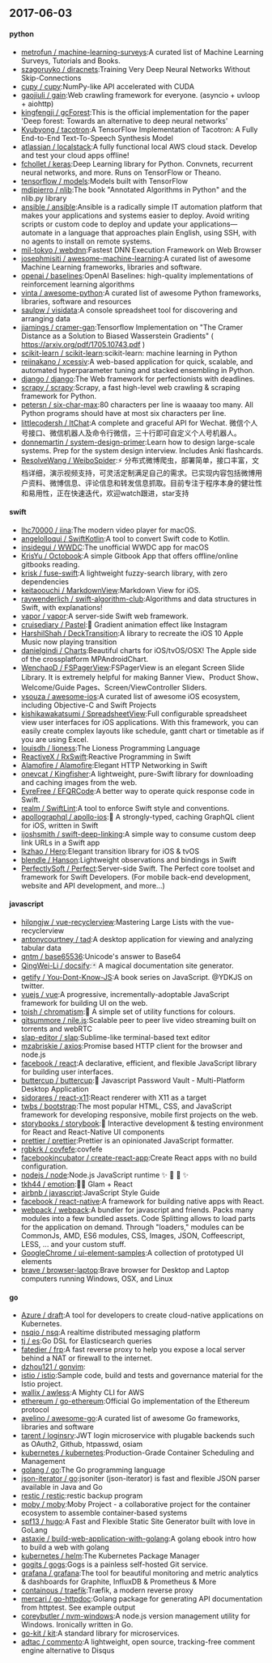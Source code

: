 ## 2017-06-03

#### python
* [metrofun / machine-learning-surveys](https://github.com/metrofun/machine-learning-surveys):A curated list of Machine Learning Surveys, Tutorials and Books.
* [szagoruyko / diracnets](https://github.com/szagoruyko/diracnets):Training Very Deep Neural Networks Without Skip-Connections
* [cupy / cupy](https://github.com/cupy/cupy):NumPy-like API accelerated with CUDA
* [gaojiuli / gain](https://github.com/gaojiuli/gain):Web crawling framework for everyone. (asyncio + uvloop + aiohttp)
* [kingfengji / gcForest](https://github.com/kingfengji/gcForest):This is the official implementation for the paper 'Deep forest: Towards an alternative to deep neural networks'
* [Kyubyong / tacotron](https://github.com/Kyubyong/tacotron):A TensorFlow Implementation of Tacotron: A Fully End-to-End Text-To-Speech Synthesis Model
* [atlassian / localstack](https://github.com/atlassian/localstack):A fully functional local AWS cloud stack. Develop and test your cloud apps offline!
* [fchollet / keras](https://github.com/fchollet/keras):Deep Learning library for Python. Convnets, recurrent neural networks, and more. Runs on TensorFlow or Theano.
* [tensorflow / models](https://github.com/tensorflow/models):Models built with TensorFlow
* [mdipierro / nlib](https://github.com/mdipierro/nlib):The book "Annotated Algorithms in Python" and the nlib.py library
* [ansible / ansible](https://github.com/ansible/ansible):Ansible is a radically simple IT automation platform that makes your applications and systems easier to deploy. Avoid writing scripts or custom code to deploy and update your applications— automate in a language that approaches plain English, using SSH, with no agents to install on remote systems.
* [mil-tokyo / webdnn](https://github.com/mil-tokyo/webdnn):Fastest DNN Execution Framework on Web Browser
* [josephmisiti / awesome-machine-learning](https://github.com/josephmisiti/awesome-machine-learning):A curated list of awesome Machine Learning frameworks, libraries and software.
* [openai / baselines](https://github.com/openai/baselines):OpenAI Baselines: high-quality implementations of reinforcement learning algorithms
* [vinta / awesome-python](https://github.com/vinta/awesome-python):A curated list of awesome Python frameworks, libraries, software and resources
* [saulpw / visidata](https://github.com/saulpw/visidata):A console spreadsheet tool for discovering and arranging data
* [jiamings / cramer-gan](https://github.com/jiamings/cramer-gan):Tensorflow Implementation on "The Cramer Distance as a Solution to Biased Wasserstein Gradients" ( https://arxiv.org/pdf/1705.10743.pdf )
* [scikit-learn / scikit-learn](https://github.com/scikit-learn/scikit-learn):scikit-learn: machine learning in Python
* [reiinakano / xcessiv](https://github.com/reiinakano/xcessiv):A web-based application for quick, scalable, and automated hyperparameter tuning and stacked ensembling in Python.
* [django / django](https://github.com/django/django):The Web framework for perfectionists with deadlines.
* [scrapy / scrapy](https://github.com/scrapy/scrapy):Scrapy, a fast high-level web crawling & scraping framework for Python.
* [petersn / six-char-max](https://github.com/petersn/six-char-max):80 characters per line is waaaay too many. All Python programs should have at most six characters per line.
* [littlecodersh / ItChat](https://github.com/littlecodersh/ItChat):A complete and graceful API for Wechat. 微信个人号接口、微信机器人及命令行微信，三十行即可自定义个人号机器人。
* [donnemartin / system-design-primer](https://github.com/donnemartin/system-design-primer):Learn how to design large-scale systems. Prep for the system design interview. Includes Anki flashcards.
* [ResolveWang / WeiboSpider](https://github.com/ResolveWang/WeiboSpider):⚡️ 分布式微博爬虫，部署简单，接口丰富，文档详细，演示视频支持，可灵活定制满足自己的需求。已实现内容包括微博用户资料、微博信息、评论信息和转发信息抓取。目前专注于程序本身的健壮性和易用性，正在快速迭代，欢迎watch跟进，star支持

#### swift
* [lhc70000 / iina](https://github.com/lhc70000/iina):The modern video player for macOS.
* [angelolloqui / SwiftKotlin](https://github.com/angelolloqui/SwiftKotlin):A tool to convert Swift code to Kotlin.
* [insidegui / WWDC](https://github.com/insidegui/WWDC):The unofficial WWDC app for macOS
* [KrisYu / Octobook](https://github.com/KrisYu/Octobook):A simple Gitbook App that offers offline/online gitbooks reading.
* [krisk / fuse-swift](https://github.com/krisk/fuse-swift):A lightweight fuzzy-search library, with zero dependencies
* [keitaoouchi / MarkdownView](https://github.com/keitaoouchi/MarkdownView):Markdown View for iOS.
* [raywenderlich / swift-algorithm-club](https://github.com/raywenderlich/swift-algorithm-club):Algorithms and data structures in Swift, with explanations!
* [vapor / vapor](https://github.com/vapor/vapor):A server-side Swift web framework.
* [cruisediary / Pastel](https://github.com/cruisediary/Pastel):🎨 Gradient animation effect like Instagram
* [HarshilShah / DeckTransition](https://github.com/HarshilShah/DeckTransition):A library to recreate the iOS 10 Apple Music now playing transition
* [danielgindi / Charts](https://github.com/danielgindi/Charts):Beautiful charts for iOS/tvOS/OSX! The Apple side of the crossplatform MPAndroidChart.
* [WenchaoD / FSPagerView](https://github.com/WenchaoD/FSPagerView):FSPagerView is an elegant Screen Slide Library. It is extremely helpful for making Banner View、Product Show、Welcome/Guide Pages、Screen/ViewController Sliders.
* [vsouza / awesome-ios](https://github.com/vsouza/awesome-ios):A curated list of awesome iOS ecosystem, including Objective-C and Swift Projects
* [kishikawakatsumi / SpreadsheetView](https://github.com/kishikawakatsumi/SpreadsheetView):Full configurable spreadsheet view user interfaces for iOS applications. With this framework, you can easily create complex layouts like schedule, gantt chart or timetable as if you are using Excel.
* [louisdh / lioness](https://github.com/louisdh/lioness):The Lioness Programming Language
* [ReactiveX / RxSwift](https://github.com/ReactiveX/RxSwift):Reactive Programming in Swift
* [Alamofire / Alamofire](https://github.com/Alamofire/Alamofire):Elegant HTTP Networking in Swift
* [onevcat / Kingfisher](https://github.com/onevcat/Kingfisher):A lightweight, pure-Swift library for downloading and caching images from the web.
* [EyreFree / EFQRCode](https://github.com/EyreFree/EFQRCode):A better way to operate quick response code in Swift.
* [realm / SwiftLint](https://github.com/realm/SwiftLint):A tool to enforce Swift style and conventions.
* [apollographql / apollo-ios](https://github.com/apollographql/apollo-ios):📱 A strongly-typed, caching GraphQL client for iOS, written in Swift
* [ijoshsmith / swift-deep-linking](https://github.com/ijoshsmith/swift-deep-linking):A simple way to consume custom deep link URLs in a Swift app
* [lkzhao / Hero](https://github.com/lkzhao/Hero):Elegant transition library for iOS & tvOS
* [blendle / Hanson](https://github.com/blendle/Hanson):Lightweight observations and bindings in Swift
* [PerfectlySoft / Perfect](https://github.com/PerfectlySoft/Perfect):Server-side Swift. The Perfect core toolset and framework for Swift Developers. (For mobile back-end development, website and API development, and more…)

#### javascript
* [hilongjw / vue-recyclerview](https://github.com/hilongjw/vue-recyclerview):Mastering Large Lists with the vue-recyclerview
* [antonycourtney / tad](https://github.com/antonycourtney/tad):A desktop application for viewing and analyzing tabular data
* [qntm / base65536](https://github.com/qntm/base65536):Unicode's answer to Base64
* [QingWei-Li / docsify](https://github.com/QingWei-Li/docsify):🃏 A magical documentation site generator.
* [getify / You-Dont-Know-JS](https://github.com/getify/You-Dont-Know-JS):A book series on JavaScript. @YDKJS on twitter.
* [vuejs / vue](https://github.com/vuejs/vue):A progressive, incrementally-adoptable JavaScript framework for building UI on the web.
* [toish / chromatism](https://github.com/toish/chromatism):🌈 A simple set of utility functions for colours.
* [gitsummore / nile.js](https://github.com/gitsummore/nile.js):Scalable peer to peer live video streaming built on torrents and webRTC
* [slap-editor / slap](https://github.com/slap-editor/slap):Sublime-like terminal-based text editor
* [mzabriskie / axios](https://github.com/mzabriskie/axios):Promise based HTTP client for the browser and node.js
* [facebook / react](https://github.com/facebook/react):A declarative, efficient, and flexible JavaScript library for building user interfaces.
* [buttercup / buttercup](https://github.com/buttercup/buttercup):🔑 Javascript Password Vault - Multi-Platform Desktop Application
* [sidorares / react-x11](https://github.com/sidorares/react-x11):React renderer with X11 as a target
* [twbs / bootstrap](https://github.com/twbs/bootstrap):The most popular HTML, CSS, and JavaScript framework for developing responsive, mobile first projects on the web.
* [storybooks / storybook](https://github.com/storybooks/storybook):📓 Interactive development & testing environment for React and React-Native UI components
* [prettier / prettier](https://github.com/prettier/prettier):Prettier is an opinionated JavaScript formatter.
* [rgbkrk / covfefe](https://github.com/rgbkrk/covfefe):covfefe
* [facebookincubator / create-react-app](https://github.com/facebookincubator/create-react-app):Create React apps with no build configuration.
* [nodejs / node](https://github.com/nodejs/node):Node.js JavaScript runtime ✨ 🐢 🚀 ✨
* [tkh44 / emotion](https://github.com/tkh44/emotion):👩‍🎤 Glam + React
* [airbnb / javascript](https://github.com/airbnb/javascript):JavaScript Style Guide
* [facebook / react-native](https://github.com/facebook/react-native):A framework for building native apps with React.
* [webpack / webpack](https://github.com/webpack/webpack):A bundler for javascript and friends. Packs many modules into a few bundled assets. Code Splitting allows to load parts for the application on demand. Through "loaders," modules can be CommonJs, AMD, ES6 modules, CSS, Images, JSON, Coffeescript, LESS, ... and your custom stuff.
* [GoogleChrome / ui-element-samples](https://github.com/GoogleChrome/ui-element-samples):A collection of prototyped UI elements
* [brave / browser-laptop](https://github.com/brave/browser-laptop):Brave browser for Desktop and Laptop computers running Windows, OSX, and Linux

#### go
* [Azure / draft](https://github.com/Azure/draft):A tool for developers to create cloud-native applications on Kubernetes.
* [nsqio / nsq](https://github.com/nsqio/nsq):A realtime distributed messaging platform
* [tj / es](https://github.com/tj/es):Go DSL for Elasticsearch queries
* [fatedier / frp](https://github.com/fatedier/frp):A fast reverse proxy to help you expose a local server behind a NAT or firewall to the internet.
* [dzhou121 / gonvim](https://github.com/dzhou121/gonvim):
* [istio / istio](https://github.com/istio/istio):Sample code, build and tests and governance material for the Istio project.
* [wallix / awless](https://github.com/wallix/awless):A Mighty CLI for AWS
* [ethereum / go-ethereum](https://github.com/ethereum/go-ethereum):Official Go implementation of the Ethereum protocol
* [avelino / awesome-go](https://github.com/avelino/awesome-go):A curated list of awesome Go frameworks, libraries and software
* [tarent / loginsrv](https://github.com/tarent/loginsrv):JWT login microservice with plugable backends such as OAuth2, Github, htpasswd, osiam
* [kubernetes / kubernetes](https://github.com/kubernetes/kubernetes):Production-Grade Container Scheduling and Management
* [golang / go](https://github.com/golang/go):The Go programming language
* [json-iterator / go](https://github.com/json-iterator/go):jsoniter (json-iterator) is fast and flexible JSON parser available in Java and Go
* [restic / restic](https://github.com/restic/restic):restic backup program
* [moby / moby](https://github.com/moby/moby):Moby Project - a collaborative project for the container ecosystem to assemble container-based systems
* [spf13 / hugo](https://github.com/spf13/hugo):A Fast and Flexible Static Site Generator built with love in GoLang
* [astaxie / build-web-application-with-golang](https://github.com/astaxie/build-web-application-with-golang):A golang ebook intro how to build a web with golang
* [kubernetes / helm](https://github.com/kubernetes/helm):The Kubernetes Package Manager
* [gogits / gogs](https://github.com/gogits/gogs):Gogs is a painless self-hosted Git service.
* [grafana / grafana](https://github.com/grafana/grafana):The tool for beautiful monitoring and metric analytics & dashboards for Graphite, InfluxDB & Prometheus & More
* [containous / traefik](https://github.com/containous/traefik):Træfik, a modern reverse proxy
* [mercari / go-httpdoc](https://github.com/mercari/go-httpdoc):Golang package for generating API documentation from httptest. See example output
* [coreybutler / nvm-windows](https://github.com/coreybutler/nvm-windows):A node.js version management utility for Windows. Ironically written in Go.
* [go-kit / kit](https://github.com/go-kit/kit):A standard library for microservices.
* [adtac / commento](https://github.com/adtac/commento):A lightweight, open source, tracking-free comment engine alternative to Disqus
